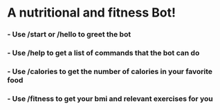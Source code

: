 # A nutritional and fitness Bot!

### - Use /start or /hello to greet the bot
### - Use /help to get a list of commands that the bot can do 
### - Use /calories to get the number of calories in your favorite food
### - Use /fitness to get your bmi and relevant exercises for you
